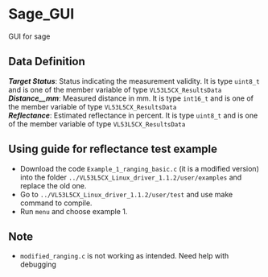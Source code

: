 # Sage_GUI
GUI for sage

## Data Definition
__*Target Status*__: Status indicating the measurement validity. It is type `uint8_t` and is one of the member variable of type `VL53L5CX_ResultsData`  
__*Distance__mm*__: Measured distance in mm. It is type `int16_t` and is one of the member variable of type `VL53L5CX_ResultsData`  
__*Reflectance*__: Estimated reflectance in percent. It is type `uint8_t` and is one of the member variable of type `VL53L5CX_ResultsData`

## Using guide for reflectance test example 
- Download the code `Example_1_ranging_basic.c` (it is a modified version) into the folder `../VL53L5CX_Linux_driver_1.1.2/user/examples` and replace the old one.
- Go to `../VL53L5CX_Linux_driver_1.1.2/user/test` and use make command to compile.
- Run `menu` and choose example 1.

## Note
- `modified_ranging.c` is not working as intended. Need help with debugging
